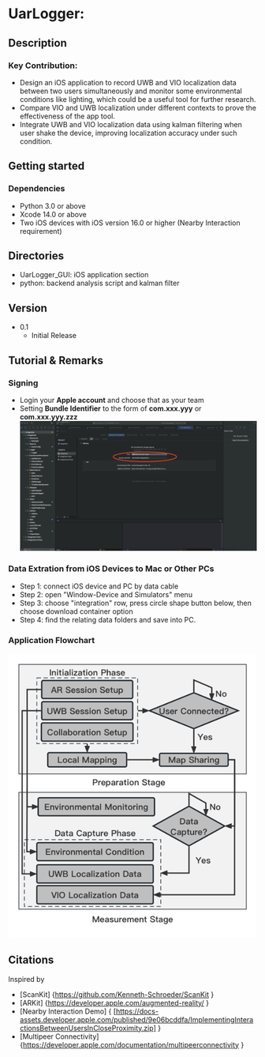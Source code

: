 # UarLogger: 
 
## Description

### Key Contribution: 
* Design an iOS application to record UWB and VIO localization data between two users simultaneously and monitor some environmental conditions like lighting, which could be a useful tool for further research.
* Compare VIO and UWB localization under different contexts to prove the effectiveness of the app tool.
* Integrate UWB and VIO localization data using kalman filtering when user shake the device, improving localization accuracy under such condition.

## Getting started

### Dependencies
* Python 3.0 or above
* Xcode 14.0 or above
* Two iOS devices with iOS version 16.0 or higher (Nearby Interaction requirement)

## Directories
* UarLogger_GUI: iOS application section
* python: backend analysis script and kalman filter

## Version
* 0.1
    * Initial Release

## Tutorial & Remarks

### Signing
* Login your __Apple account__ and choose that as your team
* Setting __Bundle Identifier__ to the form of __com.xxx.yyy__ or __com.xxx.yyy.zzz__
![image](./pics/signing.jpg)

### Data Extration from iOS Devices to Mac or Other PCs
* Step 1: connect iOS device and PC by data cable
* Step 2: open "Window-Device and Simulators" menu
* Step 3: choose "integration" row, press circle shape button below, then choose download container option
* Step 4: find the relating data folders and save into PC.

### Application Flowchart
![image](./pics/application_flowchart.png)
 
## Citations
Inspired by
* [ScanKit] {https://github.com/Kenneth-Schroeder/ScanKit }
* [ARKit] {https://developer.apple.com/augmented-reality/ }
* [Nearby Interaction Demo] { [https://docs-assets.developer.apple.com/published/9e06bcddfa/ImplementingInteractionsBetweenUsersInCloseProximity.zip] }
* [Multipeer Connectivity] {https://developer.apple.com/documentation/multipeerconnectivity }
